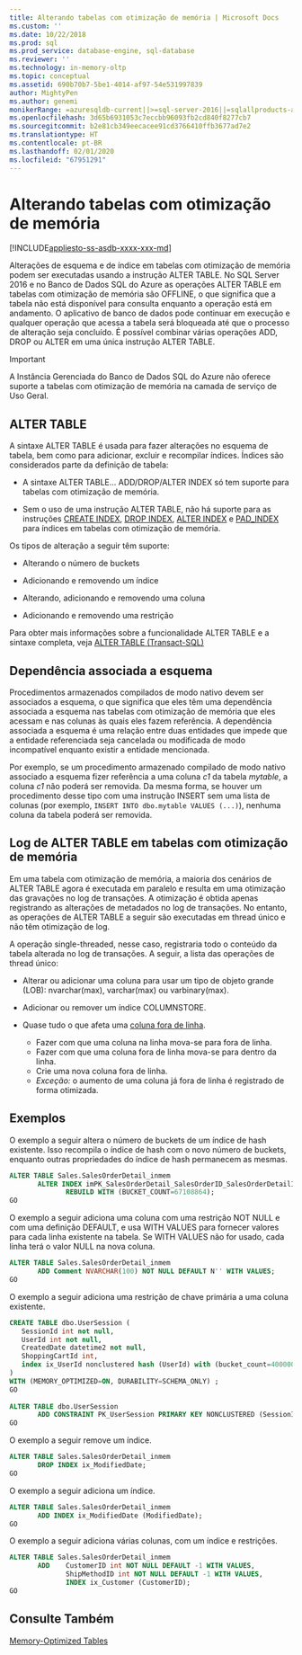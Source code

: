 ```yaml
---
title: Alterando tabelas com otimização de memória | Microsoft Docs
ms.custom: ''
ms.date: 10/22/2018
ms.prod: sql
ms.prod_service: database-engine, sql-database
ms.reviewer: ''
ms.technology: in-memory-oltp
ms.topic: conceptual
ms.assetid: 690b70b7-5be1-4014-af97-54e531997839
author: MightyPen
ms.author: genemi
monikerRange: =azuresqldb-current||>=sql-server-2016||=sqlallproducts-allversions||>=sql-server-linux-2017||=azuresqldb-mi-current
ms.openlocfilehash: 3d65b6931053c7eccbb96093fb2cd840f8277cb7
ms.sourcegitcommit: b2e81cb349eecacee91cd3766410ffb3677ad7e2
ms.translationtype: HT
ms.contentlocale: pt-BR
ms.lasthandoff: 02/01/2020
ms.locfileid: "67951291"
---
```

# <a name="altering-memory-optimized-tables"></a>Alterando tabelas com otimização de memória

[!INCLUDE[appliesto-ss-asdb-xxxx-xxx-md](../../includes/appliesto-ss-asdb-xxxx-xxx-md.md)]

Alterações de esquema e de índice em tabelas com otimização de memória podem ser executadas usando a instrução ALTER TABLE. No SQL Server 2016 e no Banco de Dados SQL do Azure as operações ALTER TABLE em tabelas com otimização de memória são OFFLINE, o que significa que a tabela não está disponível para consulta enquanto a operação está em andamento. O aplicativo de banco de dados pode continuar em execução e qualquer operação que acessa a tabela será bloqueada até que o processo de alteração seja concluído. É possível combinar várias operações ADD, DROP ou ALTER em uma única instrução ALTER TABLE.

> [!IMPORTANT]
> A Instância Gerenciada do Banco de Dados SQL do Azure não oferece suporte a tabelas com otimização de memória na camada de serviço de Uso Geral.
  
## <a name="alter-table"></a>ALTER TABLE  

A sintaxe ALTER TABLE é usada para fazer alterações no esquema de tabela, bem como para adicionar, excluir e recompilar índices. Índices são considerados parte da definição de tabela:  
  
- A sintaxe ALTER TABLE... ADD/DROP/ALTER INDEX só tem suporte para tabelas com otimização de memória.  
  
- Sem o uso de uma instrução ALTER TABLE, não há suporte para as instruções [CREATE INDEX](../../t-sql/statements/create-index-transact-sql.md), [DROP INDEX](../../t-sql/statements/drop-index-transact-sql.md), [ALTER INDEX](../../t-sql/statements/alter-index-transact-sql.md) e [PAD_INDEX](../../t-sql/statements/alter-table-index-option-transact-sql.md) para índices em tabelas com otimização de memória.  
  
Os tipos de alteração a seguir têm suporte:  
  
- Alterando o número de buckets  
  
- Adicionando e removendo um índice  
  
- Alterando, adicionando e removendo uma coluna  
  
- Adicionando e removendo uma restrição  
  
 Para obter mais informações sobre a funcionalidade ALTER TABLE e a sintaxe completa, veja [ALTER TABLE &#40;Transact-SQL&#41;](../../t-sql/statements/alter-table-transact-sql.md)  
  
## <a name="schema-bound-dependency"></a>Dependência associada a esquema

 Procedimentos armazenados compilados de modo nativo devem ser associados a esquema, o que significa que eles têm uma dependência associada a esquema nas tabelas com otimização de memória que eles acessam e nas colunas às quais eles fazem referência. A dependência associada a esquema é uma relação entre duas entidades que impede que a entidade referenciada seja cancelada ou modificada de modo incompatível enquanto existir a entidade mencionada.  
  
 Por exemplo, se um procedimento armazenado compilado de modo nativo associado a esquema fizer referência a uma coluna *c1* da tabela *mytable*, a coluna *c1* não poderá ser removida. Da mesma forma, se houver um procedimento desse tipo com uma instrução INSERT sem uma lista de colunas (por exemplo, `INSERT INTO dbo.mytable VALUES (...)`), nenhuma coluna da tabela poderá ser removida.  

## <a name="logging-of-alter-table-on-memory-optimized-tables"></a>Log de ALTER TABLE em tabelas com otimização de memória

Em uma tabela com otimização de memória, a maioria dos cenários de ALTER TABLE agora é executada em paralelo e resulta em uma otimização das gravações no log de transações. A otimização é obtida apenas registrando as alterações de metadados no log de transações. No entanto, as operações de ALTER TABLE a seguir são executadas em thread único e não têm otimização de log.

A operação single-threaded, nesse caso, registraria todo o conteúdo da tabela alterada no log de transações. A seguir, a lista das operações de thread único:

- Alterar ou adicionar uma coluna para usar um tipo de objeto grande (LOB): nvarchar(max), varchar(max) ou varbinary(max).

- Adicionar ou remover um índice COLUMNSTORE.

- Quase tudo o que afeta uma [coluna fora de linha](../../relational-databases/in-memory-oltp/supported-data-types-for-in-memory-oltp.md).

  - Fazer com que uma coluna na linha mova-se para fora de linha.
  - Fazer com que uma coluna fora de linha mova-se para dentro da linha.
  - Crie uma nova coluna fora de linha.
  - *Exceção:* o aumento de uma coluna já fora de linha é registrado de forma otimizada.
  
## <a name="examples"></a>Exemplos

O exemplo a seguir altera o número de buckets de um índice de hash existente. Isso recompila o índice de hash com o novo número de buckets, enquanto outras propriedades do índice de hash permanecem as mesmas.  

```sql
ALTER TABLE Sales.SalesOrderDetail_inmem
       ALTER INDEX imPK_SalesOrderDetail_SalesOrderID_SalesOrderDetailID  
              REBUILD WITH (BUCKET_COUNT=67108864);  
GO
```

O exemplo a seguir adiciona uma coluna com uma restrição NOT NULL e com uma definição DEFAULT, e usa WITH VALUES para fornecer valores para cada linha existente na tabela. Se WITH VALUES não for usado, cada linha terá o valor NULL na nova coluna.  

```sql
ALTER TABLE Sales.SalesOrderDetail_inmem  
       ADD Comment NVARCHAR(100) NOT NULL DEFAULT N'' WITH VALUES;  
GO
```

O exemplo a seguir adiciona uma restrição de chave primária a uma coluna existente.  

```sql
CREATE TABLE dbo.UserSession (
   SessionId int not null,
   UserId int not null,
   CreatedDate datetime2 not null,
   ShoppingCartId int,
   index ix_UserId nonclustered hash (UserId) with (bucket_count=400000)
)
WITH (MEMORY_OPTIMIZED=ON, DURABILITY=SCHEMA_ONLY) ;  
GO  
  
ALTER TABLE dbo.UserSession  
       ADD CONSTRAINT PK_UserSession PRIMARY KEY NONCLUSTERED (SessionId);  
GO
```

O exemplo a seguir remove um índice.  

```sql
ALTER TABLE Sales.SalesOrderDetail_inmem  
       DROP INDEX ix_ModifiedDate;  
GO
```  

O exemplo a seguir adiciona um índice.  

```sql  
ALTER TABLE Sales.SalesOrderDetail_inmem  
       ADD INDEX ix_ModifiedDate (ModifiedDate);  
GO  
```  

O exemplo a seguir adiciona várias colunas, com um índice e restrições.  

```sql
ALTER TABLE Sales.SalesOrderDetail_inmem  
       ADD    CustomerID int NOT NULL DEFAULT -1 WITH VALUES,  
              ShipMethodID int NOT NULL DEFAULT -1 WITH VALUES,  
              INDEX ix_Customer (CustomerID);  
GO  
```

<a name="logging-of-alter-table-on-memory-optimized-tables-124"></a>

## <a name="see-also"></a>Consulte Também  

[Memory-Optimized Tables](../../relational-databases/in-memory-oltp/memory-optimized-tables.md)  
